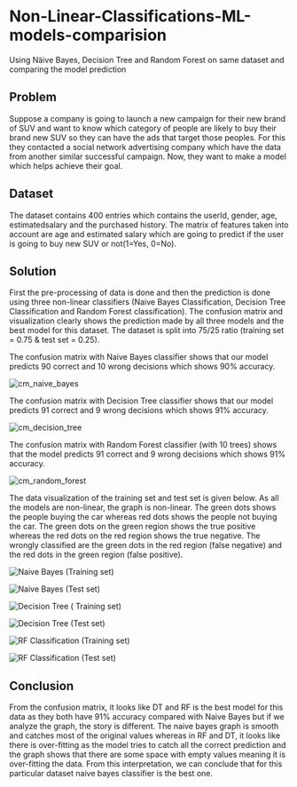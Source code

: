 # Non-Linear-Classifications-ML-models-comparision

Using Näive Bayes, Decision Tree and Random Forest on same dataset and comparing the model prediction

## Problem

Suppose a company is going to launch a new campaign for their new brand of SUV and want to know which category of people are likely to buy their brand new SUV so they can have the ads that target those peoples. For this they contacted a social network advertising company which have the data from another similar successful campaign. Now, they want to make a model which helps achieve their goal.

## Dataset

The dataset contains 400 entries which contains the userId, gender, age, estimatedsalary and the purchased history. The matrix of features taken into account are age and estimated salary which are going to predict if the user is going to buy new SUV or not(1=Yes, 0=No).

## Solution

First the pre-processing of data is done and then the prediction is done using three non-linear classifiers (Naive Bayes Classification, Decision Tree Classification and Random Forest classification). The confusion matrix and visualization clearly shows the prediction made by all three models and the best model for this dataset. The dataset is split into 75/25 ratio (training set = 0.75 & test set = 0.25).

The confusion matrix with Naive Bayes classifier shows that our model predicts 90 correct and 10 wrong decisions which shows 90% accuracy.

![cm_naive_bayes](https://user-images.githubusercontent.com/14214659/71474531-97248080-27e4-11ea-8699-e0637830ff83.png)

The confusion matrix with Decision Tree classifier shows that our model predicts 91 correct and 9 wrong decisions which shows 91% accuracy.

![cm_decision_tree](https://user-images.githubusercontent.com/14214659/71474554-adcad780-27e4-11ea-8e5f-97756f5c3bc2.png)

The confusion matrix with Random Forest classifier (with 10 trees) shows that the model predicts 91 correct and 9 wrong decisions which shows 91% accuracy.

![cm_random_forest](https://user-images.githubusercontent.com/14214659/71474569-c5a25b80-27e4-11ea-99d0-2ad008980e0e.png)

The data visualization of the training set and test set is given below. As all the models are non-linear, the graph is non-linear. The green dots shows the people buying the car whereas red dots shows the people not buying the car. The green dots on the green region shows the true positive whereas the red dots on the red region shows the true negative. The wrongly classified are the green dots in the red region (false negative) and the red dots in the green region (false positive).

![Naive Bayes (Training set)](https://user-images.githubusercontent.com/14214659/71476457-e1f6c600-27ed-11ea-8517-6e2dd12498dd.png)

![Naive Bayes (Test set)](https://user-images.githubusercontent.com/14214659/71476466-ee7b1e80-27ed-11ea-8ae0-243e6f7a099b.png)

![Decision Tree ( Training set)](https://user-images.githubusercontent.com/14214659/71476478-fb980d80-27ed-11ea-8a2d-b38dfaca85a2.png)

![Decision Tree (Test set)](https://user-images.githubusercontent.com/14214659/71476488-06eb3900-27ee-11ea-96e0-4a212c819072.png)

![RF Classification (Training set)](https://user-images.githubusercontent.com/14214659/71476504-1074a100-27ee-11ea-86bd-81ebd0e73b64.png)

![RF  Classification (Test set)](https://user-images.githubusercontent.com/14214659/71476519-1c606300-27ee-11ea-8f14-f04136ca4bd9.png)

## Conclusion

From the confusion matrix, it looks like DT and RF is the best model for this data as they both have 91% accuracy compared with Naive Bayes but if we analyze the graph, the story is different. The naive bayes graph is smooth and catches most of the original values whereas in RF and DT, it looks like there is over-fitting as the model tries to catch all the correct prediction and the graph shows that there are some space with empty values meaning it is over-fitting the data. From this interpretation, we can conclude that for this particular dataset naive bayes classifier is the best one.
